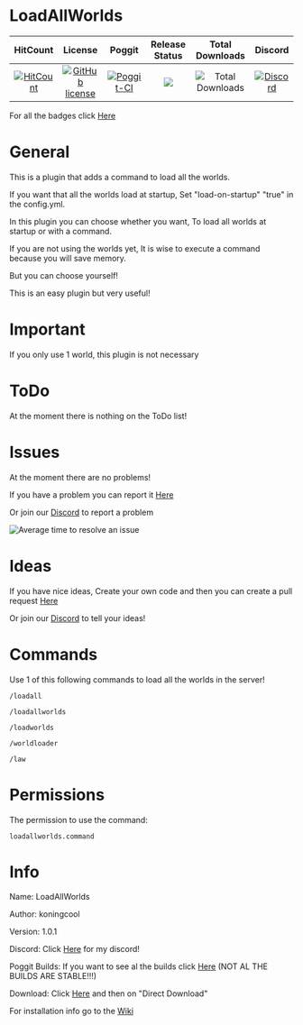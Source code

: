    # LoadAllWorlds

| HitCount | License | Poggit | Release Status | Total Downloads | Discord | 
|:--:|:--:|:--:|:--:|:--:|:--:|
|[![HitCount](http://hits.dwyl.io/koningcool/LoadAllWorlds.svg)](http://hits.dwyl.io/koningcool/LoadAllWorlds)|[![GitHub license](https://img.shields.io/github/license/koningcool/LoadAllWorlds.svg)](https://github.com/koningcool/LoadAllWorlds/blob/master/LICENSE)|[![Poggit-CI](https://poggit.pmmp.io/ci.shield/koningcool/LoadAllWorlds/LoadallWorlds)](https://poggit.pmmp.io/ci/koningcool/LoadAllWorlds/LoadAllWorlds)|[![](https://poggit.pmmp.io/shield.state/LoadAllWorlds)](https://poggit.pmmp.io/p/LoadAllWorlds)| ![Total Downloads](https://poggit.pmmp.io/shield.dl.total/LoadAllWorlds)| [![Discord](https://img.shields.io/discord/714455937691287602.svg?style=flat-square&label=discord&colorB=7289da)](https://discord.gg/JT3jpCz)

For all the badges click [Here](https://github.com/koningcool/LoadAllWorlds/blob/master/shields-badges.md)


# General
This is a plugin that adds a command to load all the worlds.

If you want that all the worlds load at startup, Set "load-on-startup" "true" in the config.yml.

In this plugin you can choose whether you want, To load all worlds at startup or with a command.

If you are not using the worlds yet, It is wise to execute a command because you will save memory.

But you can choose yourself!

This is an easy plugin but very useful!


# Important

If you only use 1 world, this plugin is not necessary

# ToDo

At the moment there is nothing on the ToDo list!

 
 # Issues

 At the moment there are no problems!

 If you have a problem you can report it [Here](https://github.com/koningcool/LoadAllWorlds/issues/new)
 
 Or join our [Discord](https://discord.gg/JT3jpCz) to report a problem
 
![Average time to resolve an issue](https://isitmaintained.com/badge/resolution/koningcool/LoadAllWorlds.svg)

# Ideas

If you have nice ideas, Create your own code and then you can create a pull request [Here](https://github.com/koningcool/LoadAllWorlds/pulls)

Or join our [Discord](https://discord.gg/JT3jpCz) to tell your ideas!

# Commands

 Use 1 of this following commands to load all the worlds in the server!

 `/loadall`
 
 `/loadallworlds`
 
 `/loadworlds`
 
 `/worldloader`
 
 `/law`

# Permissions

 The permission to use the command:

 `loadallworlds.command`
 

# Info
 Name: LoadAllWorlds
 
 Author: koningcool

 Version: 1.0.1
 
 Discord: Click [Here](https://discord.gg/JT3jpCz) for my discord!

 Poggit Builds: If you want to see al the builds click [Here](https://poggit.pmmp.io/ci/koningcool/LoadAllWorlds/loadallworlds) (NOT AL THE BUILDS ARE STABLE!!!)
 
 Download: Click [Here](https://poggit.pmmp.io/p/LoadAllWorlds/) and then on "Direct Download"
 
 For installation info go to the [Wiki](https://github.com/koningcool/loadallworlds/wiki)
 
 
